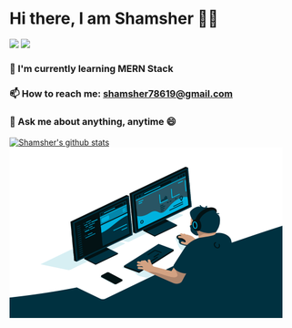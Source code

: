 <span align="left">
 <h1>Hi there, I am Shamsher 👨‍💻 </h1>
 
[![](https://img.icons8.com/material-two-tone/32/000000/linkedin.png)](www.linkedin.com/in/syedshamsher)
[![](https://img.icons8.com/ios/32/000000/resume-website.png)](portfolio_link)

</span>

 ### 🌱 I'm currently learning MERN Stack
 ### 📫 How to reach me: shamsher78619@gmail.com
 ### 💬 Ask me about anything, anytime 😄
 
  <a align="left" href="https://github.com/syedshamsher">
   <img align="center" src="https://github-readme-stats.vercel.app/api?username=syedshamsher&theme=highcontrast&show_icons=true&count_private=true&include_all_commits=true"       alt="Shamsher's github stats" />
 </a>
  <div align="left">
   <img src="./code.gif" align="left" alt="Coder GIF" width="480" height="300">
  </div>
<!--
**syedshamsher/syedshamsher** is a ✨ _special_ ✨ repository because its `README.md` (this file) appears on your GitHub profile.

Here are some ideas to get you started:

- 🔭 I’m currently working on ...
- 🌱 I’m currently learning ...
- 👯 I’m looking to collaborate on ...
- 🤔 I’m looking for help with ...
- 💬 Ask me about ...
- 📫 How to reach me: ...
- 😄 Pronouns: ...
- ⚡ Fun fact: ...
- 
<span align="center">
 <h1>Hi there, I am Shamsher 👨‍💻 </h1>

[![](https://img.icons8.com/material-two-tone/32/000000/linkedin.png)](www.linkedin.com/in/syedshamsher)
[![](https://img.icons8.com/ios/32/000000/resume-website.png)](portfolio_link)

</span>

<img src="./code.gif" align="right" alt="Coder GIF" width="480" height="300">
 
<div>
- 🌱 I'm currently learning MERN Stack
- 📫 How to reach me: shamsher78619@gmail.com
- 💬 Ask me about anything, anytime 😄
</div>
-->
